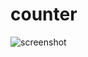 # counter

![screenshot](https://user-images.githubusercontent.com/63868015/169322170-fd3ccedb-e082-4f62-ae8a-efde4b158513.png)
